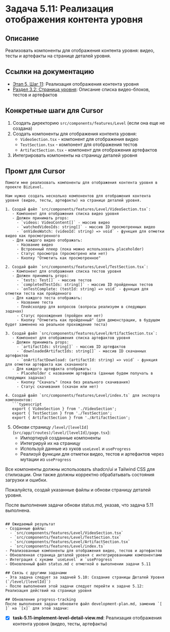 # Задача 5.11: Реализация отображения контента уровня

## Описание
Реализовать компоненты для отображения контента уровня: видео, тесты и артефакты на странице деталей уровня.

## Ссылки на документацию
- [Этап 5, Шаг 11](../BizLevel-%20План%20Реализации%20Проекта.%2031.03.rtf): Реализация отображения контента уровня
- [Раздел 3.2: Страница уровня](../Данные%20по%20МВП,%2025.04.pdf): Описание списка видео-блоков, тестов и артефактов

## Конкретные шаги для Cursor
1. Создать директорию `src/components/features/Level` (если она еще не создана)
2. Создать компоненты для отображения контента уровня:
   - `VideoSection.tsx` - компонент для отображения видео
   - `TestSection.tsx` - компонент для отображения тестов
   - `ArtifactSection.tsx` - компонент для отображения артефактов
3. Интегрировать компоненты на страницу деталей уровня

## Промт для Cursor
```
Помоги мне реализовать компоненты для отображения контента уровня в проекте BizLevel.

Нам нужно создать несколько компонентов для отображения контента уровня (видео, тесты, артефакты) на странице деталей уровня. 

1. Создай файл `src/components/features/Level/VideoSection.tsx`:
   - Компонент для отображения списка видео уровня
   - Должен принимать props:
     - `videos: VideoContent[]` - массив видео
     - `watchedVideoIds: string[]` - массив ID просмотренных видео
     - `onVideoWatch: (videoId: string) => void` - функция для отметки видео как просмотренного
   - Для каждого видео отображать:
     - Название видео
     - Встроенный плеер (пока можно использовать placeholder)
     - Статус просмотра (просмотрено или нет)
     - Кнопку "Отметить как просмотренное"

2. Создай файл `src/components/features/Level/TestSection.tsx`:
   - Компонент для отображения списка тестов уровня
   - Должен принимать props:
     - `tests: Test[]` - массив тестов
     - `completedTestIds: string[]` - массив ID пройденных тестов
     - `onTestComplete: (testId: string) => void` - функция для отметки теста как пройденного
   - Для каждого теста отображать:
     - Название теста
     - Плейсхолдер для вопросов (вопросы реализуем в следующих задачах)
     - Статус прохождения (пройден или нет)
     - Кнопку "Отметить как пройденный" (для демонстрации, в будущем будет заменено на реальное прохождение теста)

3. Создай файл `src/components/features/Level/ArtifactSection.tsx`:
   - Компонент для отображения списка артефактов уровня
   - Должен принимать props:
     - `artifactIds: string[]` - массив ID артефактов
     - `downloadedArtifactIds: string[]` - массив ID скачанных артефактов
     - `onArtifactDownload: (artifactId: string) => void` - функция для отметки артефакта как скачанного
   - Для каждого артефакта отображать:
     - Placeholder с названием артефакта (данные будем получать в следующих задачах)
     - Кнопку "Скачать" (пока без реального скачивания)
     - Статус скачивания (скачан или нет)

4. Создай файл `src/components/features/Level/index.ts` для экспорта компонентов:
   ```typescript
   export { VideoSection } from './VideoSection';
   export { TestSection } from './TestSection';
   export { ArtifactSection } from './ArtifactSection';
   ```

5. Обнови страницу `/level/[levelId]` (`src/app/(routes)/level/[levelId]/page.tsx`):
   - Импортируй созданные компоненты
   - Интегрируй их на страницу
   - Используй данные из хуков `useLevel` и `useProgress`
   - Реализуй функции для отметки видео, тестов и артефактов через мутации из `useProgress`

Все компоненты должны использовать shadcn/ui и Tailwind CSS для стилизации. Они также должны корректно обрабатывать состояния загрузки и ошибки.

Пожалуйста, создай указанные файлы и обнови страницу деталей уровня.

После выполнения задачи обнови status.md, указав, что задача 5.11 выполнена.
```

## Ожидаемый результат
- Созданные файлы:
  - `src/components/features/Level/VideoSection.tsx`
  - `src/components/features/Level/TestSection.tsx`
  - `src/components/features/Level/ArtifactSection.tsx`
  - `src/components/features/Level/index.ts`
- Реализованные компоненты для отображения видео, тестов и артефактов
- Обновленная страница деталей уровня с интегрированными компонентами
- Интеграция с хуками `useLevel` и `useProgress`
- Обновленный файл status.md с отметкой о выполнении задачи 5.11

## Связь с другими задачами
- Эта задача следует за задачей 5.10: Создание страницы Деталей Уровня (`/level/[levelId]`)
- После выполнения этой задачи следует перейти к задаче 5.12: Реализация действий на странице уровня

## Обновление progress-tracking
После выполнения задачи обновите файл development-plan.md, заменив `[ ]` на `[x]` для этой задачи:
```
* [x] **task-5.11-implement-level-detail-view.md**: Реализация отображения контента уровня (видео, тесты, артефакты)
```
